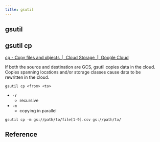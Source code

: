 ```yaml
---
title: gsutil
---
```


## gsutil


## gsutil cp
[cp \- Copy files and objects  \|  Cloud Storage  \|  Google Cloud](https://cloud.google.com/storage/docs/gsutil/commands/cp)

If both the source and destination are GCS, gsutil copies data in the cloud.
Copies spanning locations and/or storage classes cause data to be rewritten in the cloud.

```
gsutil cp <from> <to>
```

* `-r`
    * recursive
* `-m`
    * copying in parallel

```
gsutil cp -m gs://path/to/file[1-9].csv gs://path/to/
```

## Reference

